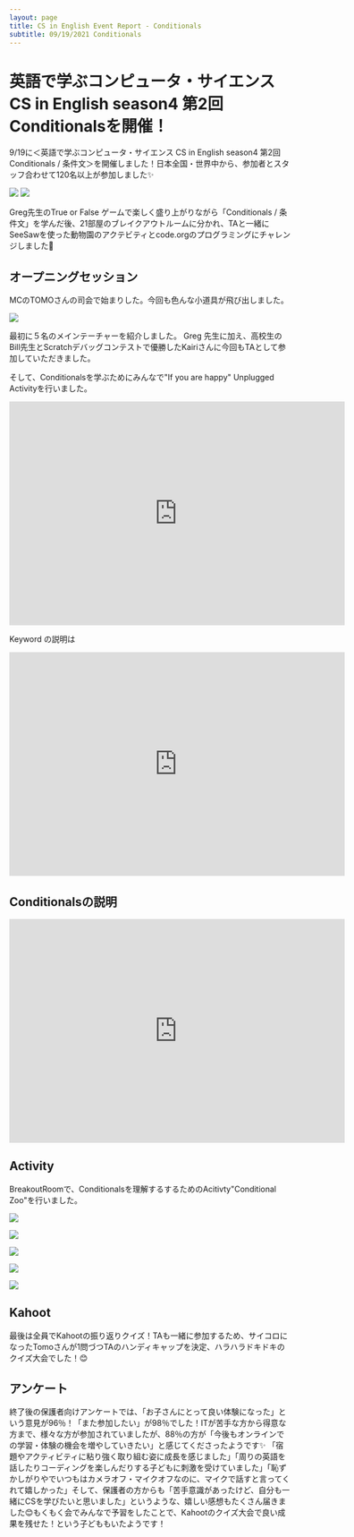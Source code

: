 ```yaml
---
layout: page
title: CS in English Event Report - Conditionals
subtitle: 09/19/2021 Conditionals
---
```

# 英語で学ぶコンピュータ・サイエンス CS in English season4 第2回 Conditionalsを開催！

9/19に＜英語で学ぶコンピュータ・サイエンス CS in English season4 第2回 Conditionals / 条件文＞を開催しました！日本全国・世界中から、参加者とスタッフ合わせて120名以上が参加しました✨

![](/img/2021-09-19/map1.jpeg)
![](/img/2021-09-19/map2.jpeg)

Greg先生のTrue or False ゲームで楽しく盛り上がりながら「Conditionals / 条件文」を学んだ後、21部屋のブレイクアウトルームに分かれ、TAと一緒にSeeSawを使った動物園のアクテビティとcode.orgのプログラミングにチャレンジしました💪

## オープニングセッション

MCのTOMOさんの司会で始まりした。今回も色んな小道具が飛び出しました。

![](/img/2021-09-19/map1.jpeg)

最初に５名のメインテーチャーを紹介しました。 Greg 先生に加え、高校生のBill先生とScratchデバッグコンテストで優勝したKairiさんに今回もTAとして参加していただきました。

そして、Conditionalsを学ぶためにみんなで"If you are happy" Unplugged Activityを行いました。

<iframe width="600" height="400" src="https://www.youtube.com/embed/GmbRpuvwyc0" title="YouTube video player" frameborder="0" allow="accelerometer; autoplay; clipboard-write; encrypted-media; gyroscope; picture-in-picture" allowfullscreen></iframe>

Keyword の説明は

<iframe width="600" height="400" src="https://www.youtube.com/embed/XYG7I5WXNnE" title="YouTube video player" frameborder="0" allow="accelerometer; autoplay; clipboard-write; encrypted-media; gyroscope; picture-in-picture" allowfullscreen></iframe>

## Conditionalsの説明

<iframe width="600" height="400" src="https://www.youtube.com/embed/IuAJvkderLU" title="YouTube video player" frameborder="0" allow="accelerometer; autoplay; clipboard-write; encrypted-media; gyroscope; picture-in-picture" allowfullscreen></iframe>

## Activity

BreakoutRoomで、Conditionalsを理解するするためのAcitivty"Conditional Zoo"を行いました。

![](/img/2021-09-19/Q1.png)

![](/img/2021-09-19/Q2.png)

![](/img/2021-09-19/Q3.png)

![](/img/2021-09-19/Q4.png)

![](/img/2021-09-19/Q5.png)

## Kahoot

最後は全員でKahootの振り返りクイズ！TAも一緒に参加するため、サイコロになったTomoさんが1問づつTAのハンディキャップを決定、ハラハラドキドキのクイズ大会でした！😊

## アンケート

終了後の保護者向けアンケートでは、「お子さんにとって良い体験になった」という意見が96％！「また参加したい」が98％でした！ITが苦手な方から得意な方まで、様々な方が参加されていましたが、88％の方が「今後もオンラインでの学習・体験の機会を増やしていきたい」と感じてくださったようです✨
「宿題やアクティビティに粘り強く取り組む姿に成長を感じました」「周りの英語を話したりコーディングを楽しんだりする子どもに刺激を受けていました」「恥ずかしがりやでいつもはカメラオフ・マイクオフなのに、マイクで話すと言ってくれて嬉しかった」そして、保護者の方からも「苦手意識があったけど、自分も一緒にCSを学びたいと思いました」というような、嬉しい感想もたくさん届きました😊もくもく会でみんなで予習をしたことで、Kahootのクイズ大会で良い成果を残せた！という子どももいたようです！

